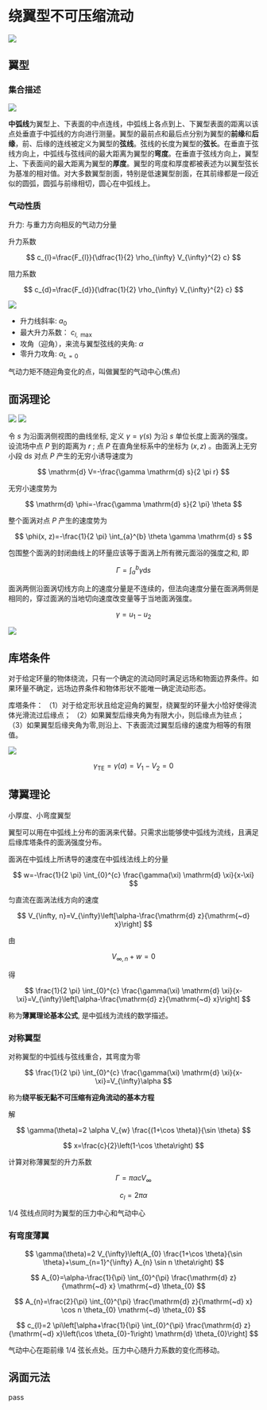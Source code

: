 # 绕翼型不可压缩流动

![](PasteImage/2023-10-19-16-19-18.png)

## 翼型

### 集合描述

![](PasteImage/2023-10-19-16-20-12.png)

**中弧线**为翼型上、下表面的中点连线，中弧线上各点到上、下翼型表面的距离以该点处垂直于中弧线的方向进行测量。翼型的最前点和最后点分别为翼型的**前缘**和**后缘**，前、后缘的连线被定义为翼型的**弦线**。弦线的长度为翼型的**弦长**。在垂直于弦线方向上，中弧线与弦线间的最大距离为翼型的**弯度**。在垂直于弦线方向上，翼型上、下表面间的最大距离为翼型的**厚度**。翼型的弯度和厚度都被表述为以翼型弦长为基准的相对值。对大多数翼型剖面，特别是低速翼型剖面，在其前缘都是一段近似的圆弧，圆弧与前缘相切，圆心在中弧线上。

### 气动性质

升力: 与重力方向相反的气动力分量

升力系数

$$
c_{l}=\frac{F_{l}}{\dfrac{1}{2} \rho_{\infty} V_{\infty}^{2} c}
$$

阻力系数

$$
c_{d}=\frac{F_{d}}{\dfrac{1}{2} \rho_{\infty} V_{\infty}^{2} c}
$$

![](PasteImage/2023-10-19-16-28-08.png)

- 升力线斜率:  $a_{0}$
- 最大升力系数：  $c_{l, \text { max }}$
- 攻角（迎角），来流与翼型弦线的夹角:  $\alpha$
- 零升力攻角:  $\alpha_{L=0}$

气动力矩不随迎角变化的点，叫做翼型的气动中心(焦点)

## 面涡理论

![](PasteImage/2023-10-19-16-39-09.png)
![](PasteImage/2023-10-19-16-38-22.png)

令  $s$  为沿面涡侧视图的曲线坐标, 定义  $\gamma=\gamma(s)$  为沿  $s$  单位长度上面涡的强度。设流场中点  $P$  到的距离为  $r$ ; 点  $P$  在直角坐标系中的坐标为  $(x, z)$  。由面涡上无穷小段  $\mathrm{d} s$  对点  $P$  产生的无穷小诱导速度为

$$
\mathrm{d} V=-\frac{\gamma \mathrm{d} s}{2 \pi r}
$$

无穷小速度势为

$$
\mathrm{d} \phi=-\frac{\gamma \mathrm{d} s}{2 \pi} \theta
$$

整个面涡对点  $P$  产生的速度势为

$$
\phi(x, z)=-\frac{1}{2 \pi} \int_{a}^{b} \theta \gamma \mathrm{d} s
$$

包围整个面涡的封闭曲线上的环量应该等于面涡上所有微元面浴的强度之和, 即

$$
\Gamma=\int_{a}^{b} \gamma \mathrm{d} s
$$

面涡两侧沿面涡切线方向上的速度分量是不连续的，但法向速度分量在面涡两侧是相同的，穿过面涡的当地切向速度改变量等于当地面涡强度。

$$
\gamma=u_{1}-u_{2}
$$

![](PasteImage/2023-10-19-16-53-34.png)

## 库塔条件

对于给定环量的物体绕流，只有一个确定的流动同时满足远场和物面边界条件。如果环量不确定，远场边界条件和物体形状不能唯一确定流动形态。

库塔条件：
（1）对于给定形状且给定迎角的翼型，绕翼型的环量大小恰好使得流体光滑流过后缘点；
（2）如果翼型后缘夹角为有限大小，则后缘点为驻点；
（3）如果翼型后缘夹角为零,则沿上、下表面流过翼型后缘的速度为相等的有限值。

![](PasteImage/2023-10-19-16-51-57.png)

$$
\gamma_{\mathrm{TE}}=\gamma(a)=V_{1}-V_{2} = 0
$$

## 薄翼理论

小厚度、小弯度翼型

翼型可以用在中弧线上分布的面涡来代替。只需求出能够使中弧线为流线，且满足后缘库塔条件的面涡强度分布。

面涡在中弧线上所诱导的速度在中弧线法线上的分量

$$
w=-\frac{1}{2 \pi} \int_{0}^{c} \frac{\gamma(\xi) \mathrm{d} \xi}{x-\xi}
$$

匀直流在面涡法线方向的速度

$$
V_{\infty, n}=V_{\infty}\left[\alpha-\frac{\mathrm{d} z}{\mathrm{~d} x}\right]
$$

由

$$
V_{\infty, n}+w=0
$$

得

$$
\frac{1}{2 \pi} \int_{0}^{c} \frac{\gamma(\xi) \mathrm{d} \xi}{x-\xi}=V_{\infty}\left[\alpha-\frac{\mathrm{d} z}{\mathrm{~d} x}\right]
$$

称为**薄翼理论基本公式**, 是中弧线为流线的数学描述。

### 对称翼型

对称翼型的中弧线与弦线重合，其弯度为零

$$
\frac{1}{2 \pi} \int_{0}^{c} \frac{\gamma(\xi) \mathrm{d} \xi}{x-\xi}=V_{\infty}\alpha
$$

称为**绕平板无黏不可压缩有迎角流动的基本方程**

解

$$
\gamma(\theta)=2 \alpha V_{w} \frac{(1+\cos \theta)}{\sin \theta}
$$

$$
x=\frac{c}{2}\left(1-\cos \theta\right)
$$

计算对称薄翼型的升力系数

$$
\Gamma=\pi \alpha c V_{\infty}
$$

$$
c_{l}=2 \pi \alpha
$$

1/4 弦线点同时为翼型的压力中心和气动中心

### 有弯度薄翼

$$
\gamma(\theta)=2 V_{\infty}\left(A_{0} \frac{1+\cos \theta}{\sin \theta}+\sum_{n=1}^{\infty} A_{n} \sin n \theta\right)
$$

$$
A_{0}=\alpha-\frac{1}{\pi} \int_{0}^{\pi} \frac{\mathrm{d} z}{\mathrm{~d} x} \mathrm{~d} \theta_{0}
$$

$$
A_{n}=\frac{2}{\pi} \int_{0}^{\pi} \frac{\mathrm{d} z}{\mathrm{~d} x} \cos n \theta_{0} \mathrm{~d} \theta_{0}
$$

$$
c_{l}=2 \pi\left[\alpha+\frac{1}{\pi} \int_{0}^{\pi} \frac{\mathrm{d} z}{\mathrm{~d} x}\left(\cos \theta_{0}-1\right) \mathrm{d} \theta_{0}\right]
$$

气动中心在距前缘 1/4 弦长点处。压力中心随升力系数的变化而移动。

## 涡面元法

pass